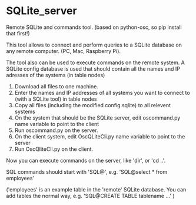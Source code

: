 # SQLite_server
Remote SQLite and commands tool. (based on python-osc, so pip install that first!)

This tool allows to connect and perform queries to a SQLite database on any remote computer. (PC, Mac, Raspberry Pi).

The tool also can be used to execute commands on the remote system.
A SQLite config database is used that should contain all the names and IP adresses of the systems (in table nodes)

1. Download all files to one machine.
2. Enter the names and IP addresses of all systems you want to connect to (with a SQLite tool) in table nodes
3. Copy all files (including the modified config.sqlite) to all relevent systems
4. On the system that should be the SQLite server, edit oscommand.py name variable to point to the client
5. Run oscommand.py on the server.
6. On the client system, edit OscQLiteCli.py name variable to point to the server
7. Run OscQliteCli.py on the client.

Now you can execute commands on the server, like 'dir',  or 'cd ..'.

SQL commands should start with 'SQL@', e.g. 'SQL@select * from employees'

('employees' is an example table in the 'remote' SQLite database. You can add tables the normal way,
e.g. 'SQL@CREATE TABLE tablename ...' )

